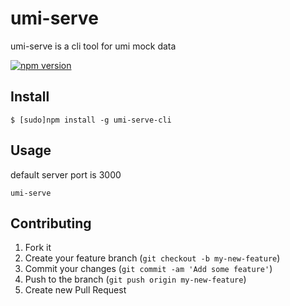 # umi-serve

umi-serve is a cli tool for umi mock data

[![npm version](https://badge.fury.io/js/umi-serve.svg)](http://badge.fury.io/js/umi-serve)

## Install

    $ [sudo]npm install -g umi-serve-cli

## Usage 

default server port is 3000

```
umi-serve
```

## Contributing

1. Fork it
2. Create your feature branch (`git checkout -b my-new-feature`)
3. Commit your changes (`git commit -am 'Add some feature'`)
4. Push to the branch (`git push origin my-new-feature`)
5. Create new Pull Request
